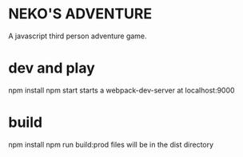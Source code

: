 # NEKO'S ADVENTURE
A javascript third person adventure game.

# dev and play
npm install
npm start
starts a webpack-dev-server at localhost:9000

# build
npm install
npm run build:prod
files will be in the dist directory